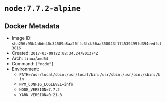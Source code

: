 # `node:7.7.2-alpine`

## Docker Metadata

- Image ID: `sha256:95b4a6de40c34589a8aa20ffc3fcb56aa358043f174539499fd394eedfcf3816`
- Created: `2017-03-09T22:08:34.247801374Z`
- Arch: `linux`/`amd64`
- Command: `["node"]`
- Environment:
  - `PATH=/usr/local/sbin:/usr/local/bin:/usr/sbin:/usr/bin:/sbin:/bin`
  - `NPM_CONFIG_LOGLEVEL=info`
  - `NODE_VERSION=7.7.2`
  - `YARN_VERSION=0.21.3`
